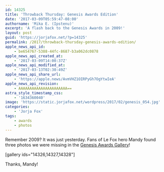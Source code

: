 ```yaml
---
id: 14325
title: 'Throwback Thursday: Genesis Awards Edition'
date: '2017-03-09T05:59:47-08:00'
authorname: 'Mika E. (Ipstenu)'
excerpt: 'A flash back to the Genesis Awards in 2009!'
layout: post
guid: 'https://jorjafox.net/?p=14325'
permalink: /2017/throwback-thursday-genesis-awards-edition/
apple_news_api_id:
    - be654767-5388-44fc-8687-b3a062dc0878
apple_news_api_created_at:
    - '2017-03-09T14:00:37Z'
apple_news_api_modified_at:
    - '2017-03-13T02:30:49Z'
apple_news_api_share_url:
    - 'https://apple.news/AvmVHZ1OIRPyGh7OgYtwIeA'
apple_news_api_revision:
    - AAAAAAAAAAAAAAAAAAAAAA==
astra_style_timestamp_css:
    - '1634360040'
image: 'https://static.jorjafox.net/wordpress/2017/02/genesis_054.jpg'
categories:
    - 'Jorja Fox'
tags:
    - awards
    - photos
---
```


Remember 2009? It was just yesterday. Fans of Le Fox hero Mandy found three photos we were missing in the <a href="https://jorjafox.net/gallery/awards/pub/20090329-ga">Genesis Awards Gallery</a>!

[gallery ids="14326,14327,14328"]

Thanks, Mandy!
